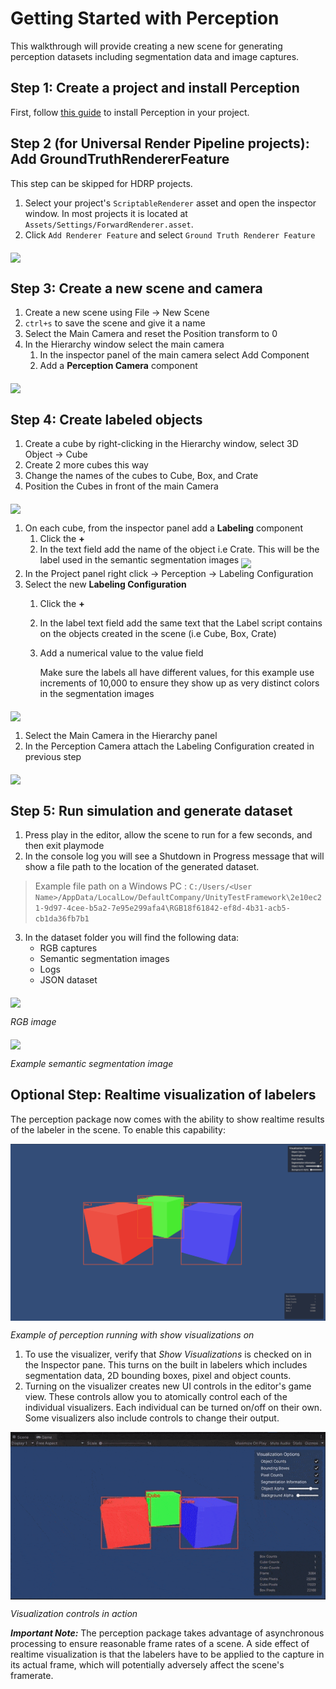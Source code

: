 # Getting Started with Perception

This walkthrough will provide creating a new scene for generating perception datasets including segmentation data and image captures.

## Step 1: Create a project and install Perception

First, follow [this guide](SetupSteps.md) to install Perception in your project.

## Step 2 (for Universal Render Pipeline projects): Add GroundTruthRendererFeature

This step can be skipped for HDRP projects.

1. Select your project's `ScriptableRenderer` asset and open the inspector window. In most projects it is located at `Assets/Settings/ForwardRenderer.asset`.
2. Click `Add Renderer Feature` and select `Ground Truth Renderer Feature`

<img src="images/ScriptableRendererStep.PNG" align="middle"/>

## Step 3: Create a new scene and camera

1. Create a new scene using File -> New Scene
2. `ctrl+s` to save the scene and give it a name
3. Select the Main Camera and reset the Position transform to 0
4. In the Hierarchy window select the main camera
   1. In the inspector panel of the main camera select Add Component
   2. Add a **Perception Camera** component

<img src="images/MainCameraConfig.PNG" align="middle"/>

## Step 4: Create labeled objects

1. Create a cube by right-clicking in the Hierarchy window, select 3D Object -> Cube
2. Create 2 more cubes this way
3. Change the names of the cubes to Cube, Box, and Crate
4. Position the Cubes in front of the main Camera

<img src="images/CompletedScene.PNG" align="middle"/>

1. On each cube, from the inspector panel add a **Labeling** component
   1. Click the **+**
   2. In the text field add the name of the object i.e Crate. This will be the label used in the semantic segmentation images
      <img src="images/LabeledObject.PNG" align="middle"/>
2. In the Project panel right click -> Perception -> Labeling Configuration
3. Select the new **Labeling Configuration**
   1. Click the **+**
   2. In the label text field add the same text that the Label script contains on the objects created in the scene (i.e Cube, Box, Crate)
   3. Add a numerical value to the value field

      Make sure the labels all have different values, for this example use increments of 10,000 to ensure they show up as very distinct colors in the segmentation images

<img src="images/LabelingConfigurationFinished.PNG" align="middle"/>

1. Select the Main Camera in the Hierarchy panel
2. In the Perception Camera attach the Labeling Configuration created in previous step

<img src="images/MainCameraConfig.PNG" align="middle"/>

## Step 5: Run simulation and generate dataset

1. Press play in the editor, allow the scene to run for a few seconds, and then exit playmode
2. In the console log you will see a Shutdown in Progress message that will show a file path to the location of the generated dataset.

> Example file path on a Windows PC : `C:/Users/<User Name>/AppData/LocalLow/DefaultCompany/UnityTestFramework\2e10ec21-9d97-4cee-b5a2-7e95e299afa4\RGB18f61842-ef8d-4b31-acb5-cb1da36fb7b1`

3. In the dataset folder you will find the following data:
   - RGB captures
   - Semantic segmentation images
   - Logs
   - JSON dataset

<img src="images/rgb_2.png" align="middle"/>

_RGB image_

<img src="images/segmentation_2.png" align="middle"/>

_Example semantic segmentation image_

## Optional Step: Realtime visualization of labelers

The perception package now comes with the ability to show realtime results of the labeler in the scene. To enable this capability:

<img src="images/visualized.png" align="middle"/>

_Example of perception running with show visualizations on_

1. To use the visualizer, verify that *Show Visualizations* is checked on in the Inspector pane. This turns on the built in labelers which includes segmentation data, 2D bounding boxes, pixel and object counts.
2. Turning on the visualizer creates new UI controls in the editor's game view. These controls allow you to atomically control each of the individual visualizers. Each individual can be turned on/off on their own. Some visualizers also include controls to change their output.

<img src="images/controls.gif" align="middle"/>

_Visualization controls in action_

***Important Note:*** The perception package takes advantage of asynchronous processing to ensure reasonable frame rates of a scene. A side effect of realtime visualization is that the labelers have to be applied to the capture in its actual frame, which will potentially adversely affect the scene's framerate.
